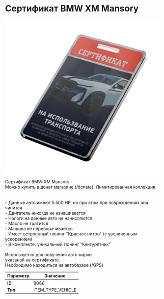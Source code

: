 # Сертификат BMW XM Mansory

![Item Image](../img/8068.webp?raw=true)

Сертификат BMW XM Mansory<br>Можно купить в донат магазине (/donate). Лимитированная коллекция.<br><br><br>- Данные авто имеют 5.500 HP, но при этом при повреждениях она чинится<br>- Двигатель никогда не изнашивается<br>- Налоги на данные авто не начисляются<br>- Масло не тратится<br>- Машина не переворачивается<br>- Имеет встроенный тюнинг "Красное нитро" (с увеличенным ускорением)<br>- В комплекте: уникальный тюнинг "Кенгурятник"<br><br>Используется для получения авто марки <br>указаной на сертификате.<br>Необходимо находиться на автобазаре (/GPS)


| Параметр | Значение |
|----------|----------|
| **ID** | 8068 |
| **Тип** | ITEM_TYPE_VEHICLE |

